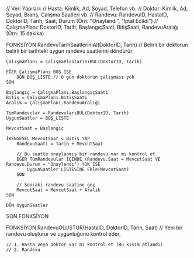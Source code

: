 // Veri Yapıları:
// Hasta: Kimlik, Ad, Soyad, Telefon vb.
// Doktor: Kimlik, Ad, Soyad, Branş, Çalışma Saatleri vb.
// Randevu: RandevuID, HastaID, DoktorID, Tarih, Saat, Durum (Örn: "Onaylandı", "İptal Edildi")
// ÇalışmaPlanı: DoktorID, Tarih, BaşlangıçSaati, BitişSaati, RandevuAralığı (Örn: 15 dakika)

FONKSİYON RandevuTarihSaatleriniAl(DoktorID, Tarih)
    // Belirli bir doktorun belirli bir tarihteki uygun randevu saatlerini döndürür.

    ÇalışmaPlanı = ÇalışmaPlanlarınıBUL(DoktorID, Tarih)

    EĞER ÇalışmaPlanı BOŞ İSE
        DÖN BOŞ_LİSTE // O gün doktorun çalışması yok
    SON

    Başlangıç = ÇalışmaPlanı.BaşlangıçSaati
    Bitiş = ÇalışmaPlanı.BitişSaati
    Aralık = ÇalışmaPlanı.RandevuAralığı
    
    TümRandevular = RandevularıBUL(DoktorID, Tarih)
    UygunSaatler = BOŞ_LİSTE

    MevcutSaat = Başlangıç

    İKENGESEL MevcutSaat < Bitiş YAP
        RandevuSaati = Tarih + MevcutSaat

        // Bu saatte onaylanmış bir randevu var mı kontrol et
        EĞER TümRandevular İÇİNDE (Randevu.Saat = MevcutSaat VE Randevu.Durum = "Onaylandı") YOK İSE
            UygunSaatler LİSTESİNE Ekle(MevcutSaat)
        SON

        // Sonraki randevu saatine geç
        MevcutSaat = MevcutSaat + Aralık
    SON

    DÖN UygunSaatler

SON FONKSİYON

FONKSİYON RandevuOLUŞTUR(HastaID, DoktorID, Tarih, Saat)
    // Yeni bir randevu oluşturur ve uygunluğunu kontrol eder.

    // 1. Hasta veya Doktor var mı kontrol et (Bu kısım atlandı)
    // 2. Randevu
